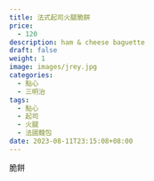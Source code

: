```yaml
---
title: 法式起司火腿脆餅
price:
  - 120
description: ham & cheese baguette
draft: false
weight: 1
image: images/jrey.jpg
categories:
  - 點心
  - 三明治
tags:
  - 點心
  - 起司
  - 火腿
  - 法國麵包
date: 2023-08-11T23:15:08+08:00
---
```

脆餅